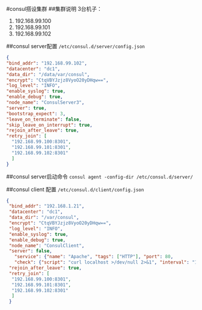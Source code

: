 #consul搭设集群
##集群说明
3台机子：

1. 192.168.99.100
2. 192.168.99.101
3. 192.168.99.102


##consul server配置
`/etc/consul.d/server/config.json`

```json
{
"bind_addr": "192.168.99.102",
"datacenter": "dc1",
"data_dir": "/data/var/consul",
"encrypt": "CtqVBYJzjz8VyoO20yDHqw==",
"log_level": "INFO",
"enable_syslog": true,
"enable_debug": true,
"node_name": "ConsulServer3",
"server": true,
"bootstrap_expect": 3,
"leave_on_terminate": false,
"skip_leave_on_interrupt": true,
"rejoin_after_leave": true,
"retry_join": [
  "192.168.99.100:8301",
  "192.168.99.101:8301",
  "192.168.99.102:8301"
  ]
}
```

##consul server启动命令
`consul agent -config-dir /etc/consul.d/server/`


##consul client 配置
`/etc/consul.d/client/config.json`

```json
{
 "bind_addr": "192.168.1.21",
 "datacenter": "dc1",
 "data_dir": "/var/consul",
 "encrypt": "CtqVBYJzjz8VyoO20yDHqw==",
 "log_level": "INFO",
 "enable_syslog": true,
 "enable_debug": true,
 "node_name": "ConsulClient",
 "server": false,
   "service": {"name": "Apache", "tags": ["HTTP"], "port": 80,
   "check": {"script": "curl localhost >/dev/null 2>&1", "interval": "10s"}},
 "rejoin_after_leave": true,
 "retry_join": [
  "192.168.99.100:8301",
  "192.168.99.101:8301",
  "192.168.99.102:8301"
  ]
 }
```